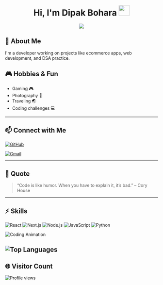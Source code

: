 <h1 align="center"> 
  Hi, I'm Dipak Bohara 
  <img src="https://media.giphy.com/media/hvRJCLFzcasrR4ia7z/giphy.gif" width="35">
</h1>

<p align="center">
  <a href="https://github.com/dipak0304">
    <img src="https://readme-typing-svg.herokuapp.com?font=Fira+Code&size=24&pause=1000&color=0e75b6&center=true&vCenter=true&width=500&lines=Full+Stack+Developer;Open+Source+Contributor;DSA+Enthusiast;Lifelong+Learner">
  </a>
</p>




## 🚀 About Me
I'm a developer working on projects like ecommerce apps, web development, and DSA practice.  


## 🎮 Hobbies & Fun
- Gaming 🎮
- Photography 📸
- Traveling 🌏
- Coding challenges 💻

---



## 📫 Connect with Me

[![GitHub](https://img.shields.io/badge/GitHub-@dipak0304-black?style=social&logo=github)](https://github.com/dipak0304)

[![Gmail](https://img.shields.io/badge/Gmail-dipakbohara019@gmail.com-red?style=social&logo=gmail)](mailto:dipakbohara019@gmail.com)

---
## 💬 Quote
> “Code is like humor. When you have to explain it, it’s bad.” – Cory House

---

## ⚡ Skills

![React](https://img.shields.io/badge/React-61DAFB?style=for-the-badge&logo=react&logoColor=black)
![Next.js](https://img.shields.io/badge/Next.js-000000?style=for-the-badge&logo=next.js&logoColor=white)
![Node.js](https://img.shields.io/badge/Node.js-339933?style=for-the-badge&logo=nodedotjs&logoColor=white)
![JavaScript](https://img.shields.io/badge/JavaScript-F7DF1E?style=for-the-badge&logo=javascript&logoColor=black)
![Python](https://img.shields.io/badge/Python-3776AB?style=for-the-badge&logo=python&logoColor=white)


![Coding Animation](https://media.giphy.com/media/13HgwGsXF0aiGY/giphy.gif)

![Top Languages](https://github-readme-stats.vercel.app/api/top-langs/?username=dipak0304&layout=compact)
---

## 🌐 Visitor Count
![Profile views](https://komarev.com/ghpvc/?username=dipak0304&label=Profile%20views&color=0e75b6&style=flat)













